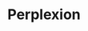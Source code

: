 ---
mission_id: perplex
editorsChoice:
title: "Perplexion"
authors: 
    - "Jereth Kok"
date:
filename: 
description: ""
cover:
levelReplaced:	SECBASE
difficulty: no
bm:	yes
fme: no
wax: no
three_do: no
voc: no
gmd: no
vue: no
lfd: no
base: "New level from scratch" 
editors: "Unknown"

---